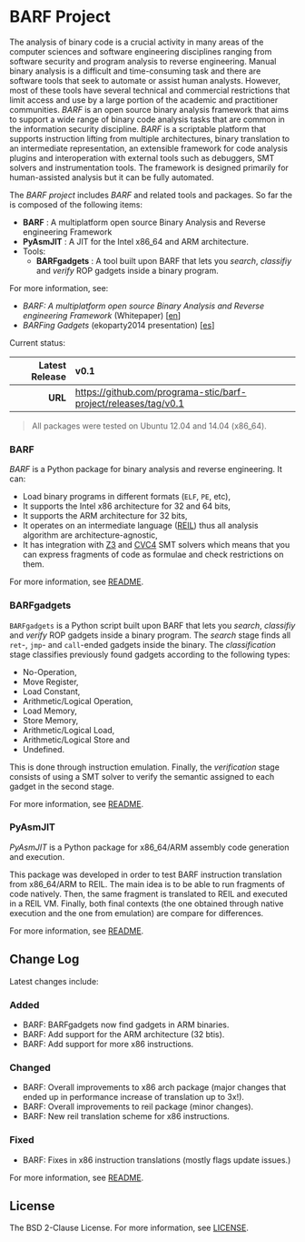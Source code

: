 # BARF Project

The analysis of binary code is a crucial activity in many areas of the
computer sciences and software engineering disciplines ranging from software
security and program analysis to reverse engineering. Manual binary analysis
is a difficult and time-consuming task and there are software tools that seek
to automate or assist human analysts. However, most of these tools have
several technical and commercial restrictions that limit access and use by a
large portion of the academic and practitioner communities. *BARF* is an open
source binary analysis framework that aims to support a wide range of binary
code analysis tasks that are common in the information security discipline.
*BARF* is a scriptable platform that supports instruction lifting from
multiple architectures, binary translation to an intermediate representation,
an extensible framework for code analysis plugins and interoperation with
external tools such as debuggers, SMT solvers and instrumentation tools. The
framework is designed primarily for human-assisted analysis but it can be
fully automated.

The *BARF project* includes *BARF* and related tools and packages. So far the
is composed of the following items:

* **BARF** : A multiplatform open source Binary Analysis and Reverse engineering Framework
* **PyAsmJIT** : A JIT for the Intel x86_64 and ARM architecture.
* Tools:
    * **BARFgadgets** : A tool built upon BARF that lets you *search*, *classifiy* and *verify* ROP gadgets inside a binary program.

For more information, see:

* *BARF: A multiplatform open source Binary Analysis and Reverse engineering Framework* (Whitepaper) [[en](./documentation/papers/barf.pdf)]
* *BARFing Gadgets* (ekoparty2014 presentation) [[es](./documentation/presentations/barfing-gadgets.ekoparty2014.es.pdf)]

Current status:

| **Latest Release** | v0.1                                                            |
|-------------------:|:----------------------------------------------------------------|
|            **URL** | https://github.com/programa-stic/barf-project/releases/tag/v0.1 |

> All packages were tested on Ubuntu 12.04 and 14.04 (x86_64).

### BARF

*BARF* is a Python package for binary analysis and reverse engineering. It can:

* Load binary programs in different formats (``ELF``, ``PE``, etc),
* It supports the Intel x86 architecture for 32 and 64 bits,
* It supports the ARM architecture for 32 bits,
* It operates on an intermediate language ([REIL]) thus all analysis algorithm are architecture-agnostic,
* It has integration with [Z3] and [CVC4] SMT solvers which means that you can express fragments of code as formulae and check restrictions on them.

For more information, see [README](./barf/README.md).

### BARFgadgets

``BARFgadgets`` is a Python script built upon BARF that lets you *search*,
*classifiy* and *verify* ROP gadgets inside a binary program. The *search*
stage finds all ``ret``-, ``jmp``- and ``call``-ended gadgets inside the
binary. The *classification* stage classifies previously found gadgets
according to the following types:

* No-Operation,
* Move Register,
* Load Constant,
* Arithmetic/Logical Operation,
* Load Memory,
* Store Memory,
* Arithmetic/Logical Load,
* Arithmetic/Logical Store and
* Undefined.

This is done through instruction emulation. Finally, the
*verification* stage consists of using a SMT solver to verify the semantic
assigned to each gadget in the second stage.

For more information, see [README](./barf/tools/gadgets/README.md).

### PyAsmJIT

*PyAsmJIT* is a Python package for x86_64/ARM assembly code generation and
execution.

This package was developed in order to test BARF instruction translation from
x86_64/ARM to REIL. The main idea is to be able to run fragments of code
natively. Then, the same fragment is translated to REIL and executed in a REIL
VM. Finally, both final contexts (the one obtained through native execution
and the one from emulation) are compare for differences.

For more information, see [README](./pyasmjit/README.md).

## Change Log

Latest changes include:

### Added
- BARF: BARFgadgets now find gadgets in ARM binaries.
- BARF: Add support for the ARM architecture (32 btis).
- BARF: Add support for more x86 instructions.

### Changed
- BARF: Overall improvements to x86 arch package (major changes that ended up in performance increase of translation up to 3x!).
- BARF: Overall improvements to reil package (minor changes).
- BARF: New reil translation scheme for x86 instructions.

### Fixed
- BARF: Fixes in x86 instruction translations (mostly flags update issues.)

For more information, see [README](./pyasmjit/CHANGELOG.md).

## License

The BSD 2-Clause License. For more information, see [LICENSE](./LICENSE).

[Z3]: http://z3.codeplex.com
[CVC4]: http://cvc4.cs.nyu.edu/web/
[REIL]: http://www.usenix.org/legacy/event/woot10/tech/full_papers/Dullien.pdf
